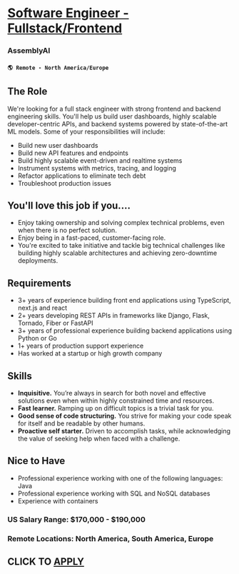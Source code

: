 # [Software Engineer - Fullstack/Frontend](https://www.remotewlb.com/apply/software-engineer-fullstack-frontend-118404)  
### AssemblyAI  
#### `🌎 Remote - North America/Europe`  

## **The Role**

We're looking for a full stack engineer with strong frontend and backend engineering skills. You'll help us build user dashboards, highly scalable developer-centric APIs, and backend systems powered by state-of-the-art ML models. Some of your responsibilities will include:

  * Build new user dashboards
  * Build new API features and endpoints
  * Build highly scalable event-driven and realtime systems
  * Instrument systems with metrics, tracing, and logging
  * Refactor applications to eliminate tech debt
  * Troubleshoot production issues

## **You'll love this job if you....**

  * Enjoy taking ownership and solving complex technical problems, even when there is no perfect solution.
  * Enjoy being in a fast-paced, customer-facing role.
  * You're excited to take initiative and tackle big technical challenges like building highly scalable architectures and achieving zero-downtime deployments.

## **Requirements**

  * 3+ years of experience building front end applications using TypeScript, next.js and react
  * 2+ years developing REST APIs in frameworks like Django, Flask, Tornado, Fiber or FastAPI
  * 3+ years of professional experience building backend applications using Python or Go
  * 1+ years of production support experience
  * Has worked at a startup or high growth company

## **Skills**

  * **Inquisitive.** You’re always in search for both novel and effective solutions even when within highly constrained time and resources.
  * **Fast learner.** Ramping up on difficult topics is a trivial task for you.
  * **Good sense of code structuring.** You strive for making your code speak for itself and be readable by other humans.
  * **Proactive self starter.** Driven to accomplish tasks, while acknowledging the value of seeking help when faced with a challenge.

## **Nice to Have**

  * Professional experience working with one of the following languages: Java
  * Professional experience working with SQL and NoSQL databases
  * Experience with containers

### **US Salary Range: $170,000 - $190,000**

### **Remote Locations: North America, South America, Europe**

  
## CLICK TO [APPLY](https://www.remotewlb.com/apply/software-engineer-fullstack-frontend-118404)

